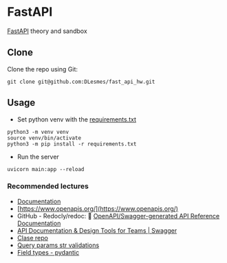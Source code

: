 # FastAPI

[FastAPI](https://fastapi.tiangolo.com/tutorial/first-steps/) theory and sandbox

## Clone

Clone the repo using Git:

```
git clone git@github.com:DLesmes/fast_api_hw.git
```

## Usage

* Set python venv with the [requirements.txt](https://github.com/DLesmes/fast_api_hw/blob/main/requirements.txt)

```
python3 -m venv venv
source venv/bin/activate
python3 -m pip install -r requirements.txt
```
* Run the server

```
uvicorn main:app --reload
```

### Recommended lectures

* [Documentation](https://hackmd.io/rK8aSVH3Qg-ICKuKGOO01w)
* [https://www.openapis.org/](https://www.openapis.org/)
* GitHub - Redocly/redoc: 📘 [OpenAPI/Swagger-generated API Reference Documentation](https://github.com/Redocly/redoc)
* [API Documentation & Design Tools for Teams | Swagger](https://swagger.io/)
* [Clase repo](https://github.com/platzi/curso-fastapi-fundamentos-path-validaciones/blob/request_response_body/main.py)
* [Query params str validations](https://fastapi.tiangolo.com/tutorial/query-params-str-validations/)
* [Field types - pydantic](https://docs.pydantic.dev/usage/types/#pydantic-types)
